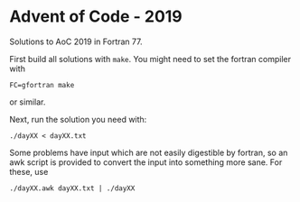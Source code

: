 # Advent of Code - 2019

Solutions to AoC 2019 in Fortran 77.

First build all solutions with `make`. You might need to set the fortran compiler with

    FC=gfortran make

or similar.

Next, run the solution you need with:

    ./dayXX < dayXX.txt

Some problems have input which are not easily digestible by fortran, so an awk script is provided to convert the input into something more sane. For these, use

    ./dayXX.awk dayXX.txt | ./dayXX
